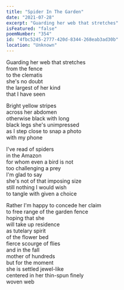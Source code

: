 ```yaml
---
title: "Spider In The Garden"
date: "2021-07-28"
excerpt: "Guarding her web that stretches"
isFeatured: "false"
poemNumber: "354"
id: "4fbc5245-2777-420d-8344-268eab3ad30b"
location: "Unknown"
---
```


Guarding her web that stretches  
from the fence  
to the clematis  
she's no doubt  
the largest of her kind  
that I have seen

Bright yellow stripes  
across her abdomen  
otherwise black with long  
black legs she's unimpressed  
as I step close to snap a photo  
with my phone

I've read of spiders  
in the Amazon  
for whom even a bird is not  
too challenging a prey  
I'm glad to say  
she's not of that imposing size  
still nothing I would wish  
to tangle with given a choice

Rather I'm happy to concede her claim  
to free range of the garden fence  
hoping that she  
will take up residence  
as tutelary spirit  
of the flower bed  
fierce scourge of flies  
and in the fall  
mother of hundreds  
but for the moment  
she is settled jewel-like  
centered in her thin-spun finely  
woven web
